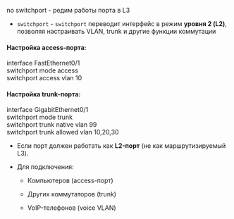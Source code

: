 
no switchport  - редим работы порта  в L3

- ``switchport`` - `switchport` переводит интерфейс в режим **уровня 2 (L2)**, позволяя настраивать VLAN, trunk и другие функции коммутации

#### **Настройка access-порта:**

interface FastEthernet0/1  
 switchport mode access  
 switchport access vlan 10  

#### **Настройка trunk-порта:**

interface GigabitEthernet0/1  
 switchport mode trunk  
 switchport trunk native vlan 99  
 switchport trunk allowed vlan 10,20,30  
- Если порт должен работать как **L2-порт** (не как маршрутизируемый L3).
    
- Для подключения:
    
    - Компьютеров (access-порт)
        
    - Других коммутаторов (trunk)
        
    - VoIP-телефонов (voice VLAN)